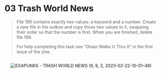 # 03 Trash World News

> File 199 contains exactly two values: a keyword and a number. Create a new file in the _outbox_ and copy those two values to it, swapping their order so that the number is first. When you are finished, delete file 199.
>
> For help completing this task see "Ghast Walks U Thru It" in the first issue of the zine.

##

<div align="center">

![EXAPUNKS - TRASH WORLD NEWS (9, 8, 2, 2023-02-22-10-01-49)](https://user-images.githubusercontent.com/60892747/220573664-7b19c016-501e-4634-b0fd-43ffc355812f.gif)

</div>
